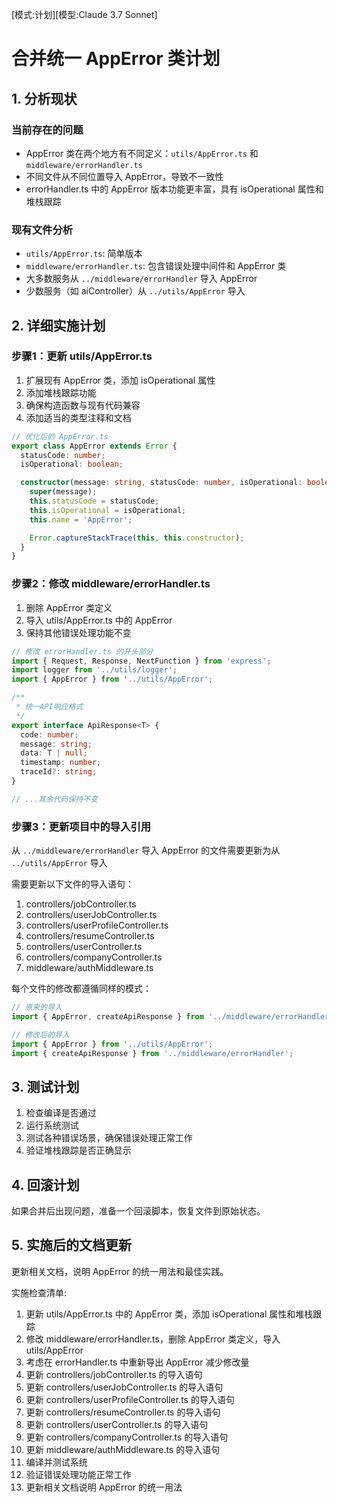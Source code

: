 
[模式:计划][模型:Claude 3.7 Sonnet]

# 合并统一 AppError 类计划

## 1. 分析现状

### 当前存在的问题
- AppError 类在两个地方有不同定义：`utils/AppError.ts` 和 `middleware/errorHandler.ts`
- 不同文件从不同位置导入 AppError，导致不一致性
- errorHandler.ts 中的 AppError 版本功能更丰富，具有 isOperational 属性和堆栈跟踪

### 现有文件分析
- `utils/AppError.ts`: 简单版本
- `middleware/errorHandler.ts`: 包含错误处理中间件和 AppError 类
- 大多数服务从 `../middleware/errorHandler` 导入 AppError
- 少数服务（如 aiController）从 `../utils/AppError` 导入

## 2. 详细实施计划

### 步骤1：更新 utils/AppError.ts
1. 扩展现有 AppError 类，添加 isOperational 属性
2. 添加堆栈跟踪功能
3. 确保构造函数与现有代码兼容
4. 添加适当的类型注释和文档

```typescript
// 优化后的 AppError.ts
export class AppError extends Error {
  statusCode: number;
  isOperational: boolean;

  constructor(message: string, statusCode: number, isOperational: boolean = true) {
    super(message);
    this.statusCode = statusCode;
    this.isOperational = isOperational;
    this.name = 'AppError';

    Error.captureStackTrace(this, this.constructor);
  }
}
```

### 步骤2：修改 middleware/errorHandler.ts
1. 删除 AppError 类定义
2. 导入 utils/AppError.ts 中的 AppError
3. 保持其他错误处理功能不变

```typescript
// 修改 errorHandler.ts 的开头部分
import { Request, Response, NextFunction } from 'express';
import logger from '../utils/logger';
import { AppError } from '../utils/AppError';

/**
 * 统一API响应格式
 */
export interface ApiResponse<T> {
  code: number;
  message: string;
  data: T | null;
  timestamp: number;
  traceId?: string;
}

// ...其余代码保持不变
```

### 步骤3：更新项目中的导入引用
从 `../middleware/errorHandler` 导入 AppError 的文件需要更新为从 `../utils/AppError` 导入

需要更新以下文件的导入语句：
1. controllers/jobController.ts
2. controllers/userJobController.ts
3. controllers/userProfileController.ts
4. controllers/resumeController.ts
5. controllers/userController.ts
6. controllers/companyController.ts
7. middleware/authMiddleware.ts

每个文件的修改都遵循同样的模式：
```typescript
// 原来的导入
import { AppError, createApiResponse } from '../middleware/errorHandler';

// 修改后的导入
import { AppError } from '../utils/AppError';
import { createApiResponse } from '../middleware/errorHandler';
```

## 3. 测试计划
1. 检查编译是否通过
2. 运行系统测试
3. 测试各种错误场景，确保错误处理正常工作
4. 验证堆栈跟踪是否正确显示

## 4. 回滚计划
如果合并后出现问题，准备一个回滚脚本，恢复文件到原始状态。

## 5. 实施后的文档更新
更新相关文档，说明 AppError 的统一用法和最佳实践。

实施检查清单:
1. 更新 utils/AppError.ts 中的 AppError 类，添加 isOperational 属性和堆栈跟踪
2. 修改 middleware/errorHandler.ts，删除 AppError 类定义，导入 utils/AppError
3. 考虑在 errorHandler.ts 中重新导出 AppError 减少修改量
4. 更新 controllers/jobController.ts 的导入语句
5. 更新 controllers/userJobController.ts 的导入语句
6. 更新 controllers/userProfileController.ts 的导入语句
7. 更新 controllers/resumeController.ts 的导入语句
8. 更新 controllers/userController.ts 的导入语句
9. 更新 controllers/companyController.ts 的导入语句
10. 更新 middleware/authMiddleware.ts 的导入语句
11. 编译并测试系统
12. 验证错误处理功能正常工作
13. 更新相关文档说明 AppError 的统一用法
